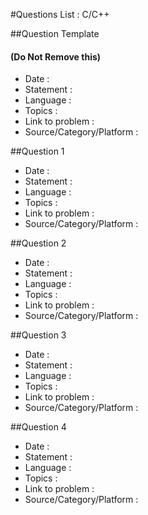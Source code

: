 #Questions List : C/C++

##Question Template 
#### (Do Not Remove this)
- Date :
- Statement : 
- Language :
- Topics :
- Link to problem :
- Source/Category/Platform :

##Question 1
- Date :
- Statement : 
- Language :
- Topics :
- Link to problem :
- Source/Category/Platform :

##Question 2
- Date :
- Statement : 
- Language :
- Topics :
- Link to problem :
- Source/Category/Platform :

##Question 3
- Date :
- Statement : 
- Language :
- Topics :
- Link to problem :
- Source/Category/Platform :

##Question 4
- Date :
- Statement : 
- Language :
- Topics :
- Link to problem :
- Source/Category/Platform :